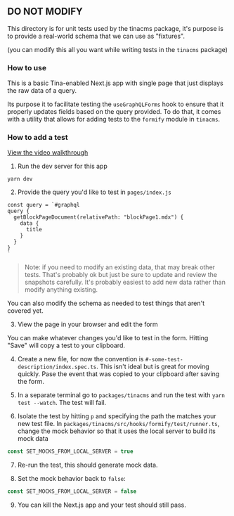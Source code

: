 ## DO NOT MODIFY

This directory is for unit tests used by the tinacms package, it's purpose is to
provide a real-world schema that we can use as "fixtures".

(you can modify this all you want while writing tests in the `tinacms` package)

### How to use

This is a basic Tina-enabled Next.js app with single page that just displays the raw data of a query.

Its purpose it to facilitate testing the `useGraphQLForms` hook to ensure that it properly updates
fields based on the query provided. To do that, it comes with a utility that allows for adding tests to
the `formify` module in `tinacms`.

### How to add a test

[View the video walkthrough](https://www.loom.com/share/86f4e6ff1e894351b3aad6c796817532)

1. Run the dev server for this app

```
yarn dev
```

2. Provide the query you'd like to test in `pages/index.js`

```
const query = `#graphql
query {
  getBlockPageDocument(relativePath: "blockPage1.mdx") {
    data {
      title
    }
  }
}
`
```

> Note: if you need to modify an existing data, that may break other tests. That's probably ok but just be
> sure to update and review the snapshots carefully. It's probably easiest to add new data rather
> than modify anything existing.

You can also modify the schema as needed to test things that aren't covered yet.

3. View the page in your browser and edit the form

You can make whatever changes you'd like to test in the form. Hitting "Save" will copy a test to your clipboard.

4. Create a new file, for now the convention is `#-some-test-description/index.spec.ts`. This isn't ideal but is great
   for moving quickly. Pase the event that was copied to your clipboard after saving the form.

5. In a separate terminal go to `packages/tinacms` and run the test with `yarn test --watch`. The test will fail.

6. Isolate the test by hitting `p` and specifying the path the matches your new test file. In `packages/tinacms/src/hooks/formify/test/runner.ts`, change the mock
   behavior so that it uses the local server to build its mock data

```js
const SET_MOCKS_FROM_LOCAL_SERVER = true
```

7. Re-run the test, this should generate mock data.

8. Set the mock behavior back to `false`:

```js
const SET_MOCKS_FROM_LOCAL_SERVER = false
```

9. You can kill the Next.js app and your test should still pass.
